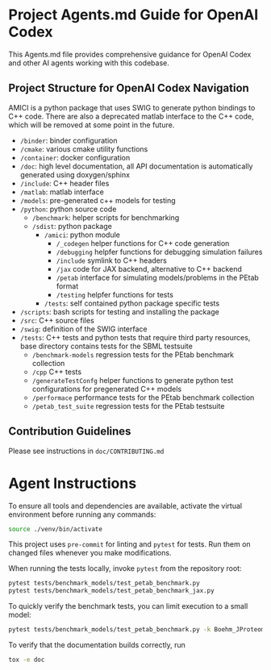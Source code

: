 # Project Agents.md Guide for OpenAI Codex

This Agents.md file provides comprehensive guidance for OpenAI Codex and other AI agents working with this codebase.

## Project Structure for OpenAI Codex Navigation

AMICI is a python package that uses SWIG to generate python bindings to C++ code. There are also a deprecated matlab interface to the C++ code, which will be removed at some point in the future.

- `/binder`: binder configuration
- `/cmake`: various cmake utility functions
- `/container`: docker configuration
- `/doc`: high level documentation, all API documentation is automatically generated using doxygen/sphinx
- `/include`: C++ header files
- `/matlab`: matlab interface
- `/models`: pre-generated c++ models for testing
- `/python`: python source code
  - `/benchmark`: helper scripts for benchmarking
  - `/sdist`: python package
    - `/amici`: python module
      - `/_codegen` helper functions for C++ code generation
      - `/debugging` helpfer functions for debugging simulation failures
      - `/include` symlink to C++ headers
      - `/jax` code for JAX backend, alternative to C++ backend
      - `/petab` interface for simulating models/problems in the PEtab format
      - `/testing` helpfer functions for tests
    - `/tests`: self contained python package specific tests
- `/scripts`: bash scripts for testing and installing the package
- `/src`: C++ source files
- `/swig`: definition of the SWIG interface
- `/tests`: C++ tests and python tests that require third party resources, base directory contains tests for the SBML testsuite
  - `/benchmark-models` regression tests for the PEtab benchmark collection
  - `/cpp` C++ tests
  - `/generateTestConfg` helper functions to generate python test configurations for pregenerated C++ models
  - `/performace` performance tests for the PEtab benchmark collection
  - `/petab_test_suite` regression tests for the PEtab testsuite

## Contribution Guidelines

Please see instructions in `doc/CONTRIBUTING.md`

# Agent Instructions

To ensure all tools and dependencies are available, activate the virtual environment before running any commands:

```bash
source ./venv/bin/activate
```

This project uses `pre-commit` for linting and `pytest` for tests. Run them on changed files whenever you make modifications.

When running the tests locally, invoke `pytest` from the repository root:

```bash
pytest tests/benchmark_models/test_petab_benchmark.py
pytest tests/benchmark_models/test_petab_benchmark_jax.py
```

To quickly verify the benchmark tests, you can limit execution to a small model:

```bash
pytest tests/benchmark_models/test_petab_benchmark.py -k Boehm_JProteomeRes2014
```

To verify that the documentation builds correctly, run

```bash
tox -e doc
```
